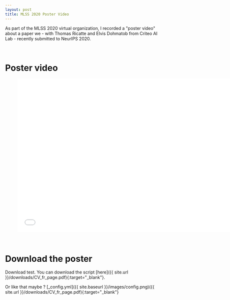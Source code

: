 ```yaml
---
layout: post
title: MLSS 2020 Poster Video
---
```


As part of the MLSS 2020 virtual organization, I recorded a "poster video" about a paper we - with Thomas Ricatte and Elvis Dohmatob from Criteo AI Lab - recently submitted to NeurIPS 2020.

<br/>

# Poster video

<figure class="video_container">
  <iframe src="../downloads/test_video.mp4" frameborder="0" width="725" height="500"> </iframe>
</figure>

<br/>

# Download the poster

Download test.
You can download the script [here]({{ site.url }}/downloads/CV_fr_page.pdf){:target="_blank"}.

Or like that maybe ? [_config.yml]({{ site.baseurl }}/images/config.png)({{ site.url }}/downloads/CV_fr_page.pdf){:target="_blank"}


